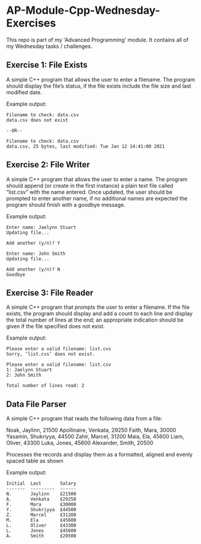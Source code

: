 # AP-Module-Cpp-Wednesday-Exercises
This repo is part of my 'Advanced Programming' module. It contains all of my Wednesday tasks / challenges.

## Exercise 1: File Exists
A simple C++ program that allows the user to enter a filename. The program should display the file’s status, if the file exists include the file size and last modified date.

Example output:
```
Filename to check: data.csv
data.csv does not exist

--OR--

Filename to check: data.csv
data.csv, 25 bytes, last modified: Tue Jan 12 14:41:00 2021
```
## Exercise 2: File Writer
A simple C++ program that allows the user to enter a name. The program should append (or create in the first instance) a plain text file called “list.csv” with the name entered. Once updated, the user should be prompted to enter another name, if no additional names are expected the program should finish with a goodbye message.

Example output:
```
Enter name: Jaelynn Stuart
Updating file...

Add another (y/n)? Y

Enter name: John Smith
Updating file...

Add another (y/n)? N
Goodbye
```
## Exercise 3: File Reader
A simple C++ program that prompts the user to enter a filename. If the file exists, the program should display and add a count to each line and display the total number of lines at the end; an appropriate indication should be given if the file specified does not exist.

Example output:
```
Please enter a valid filename: list.cvs
Sorry, ‘list.cvs’ does not exist.

Please enter a valid filename: list.csv
1: Jaelynn Stuart
2: John Smith

Total number of lines read: 2
```

## Data File Parser
A simple C++ program that reads the following data from a file:

Noak, Jaylinn, 21500
Apollinaire, Venkata, 29250
Faith, Mara, 30000
Yasamin, Shukriyya, 44500
Zahir, Marcel, 31200
Maia, Ela, 45600
Liam, Oliver, 43300
Luka, Jones, 45600
Alexander, Smith, 20500

Processes the records and display them as a formatted, aligned and evenly spaced table as shown

Example output:
```
Initial  Last       Salary
-------  ---------  ------
N.       Jaylinn    £21500
A.       Venkata    £29250
F.       Mara       £30000
Y.       Shukriyya  £44500
Z.       Marcel     £31200
M.       Ela        £45600
L.       Oliver     £43300
L.       Jones      £45600
A.       Smith      £20500
```
